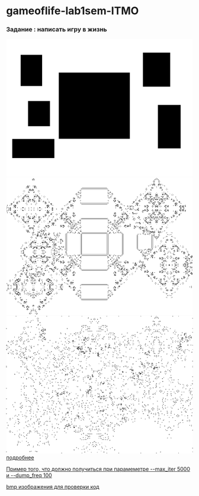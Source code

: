 # gameoflife-lab1sem-ITMO

### Задание : написать игру в жизнь
![](https://raw.githubusercontent.com/aleksandra0KR/gameoflife-lab1sem-ITMO/main/filesfortests/example.bmp)
![](https://raw.githubusercontent.com/aleksandra0KR/gameoflife-lab1sem-ITMO/main/example/100.bmp)
![](https://raw.githubusercontent.com/aleksandra0KR/gameoflife-lab1sem-ITMO/main/example/1500.bmp)
[подробнее](https://github.com/aleksandra0KR/gameoflife-lab1sem-ITMO/blob/main/%D0%A1%D0%B8%20%D0%94%D0%BE%D0%BF%D0%BE%D0%BB%D0%BD%D0%B8%D1%82%D0%B5%D0%BB%D1%8C%D0%BD%D0%B0%D1%8F%20%D1%80%D0%B0%D0%B1%D0%BE%D1%82%D0%B0%201.%20%D0%98%D0%B3%D1%80%D0%B0%20%D0%B6%D0%B8%D0%B7%D0%BD%D1%8C.docx)

[Пример того, что должно получиться при парамеметре --max_iter 5000 и --dump_freq 100](https://github.com/aleksandra0KR/gameoflife-lab1sem-ITMO/tree/main/example)

[bmp изображения для проверки код](https://github.com/aleksandra0KR/gameoflife-lab1sem-ITMO/tree/main/filesfortests)
